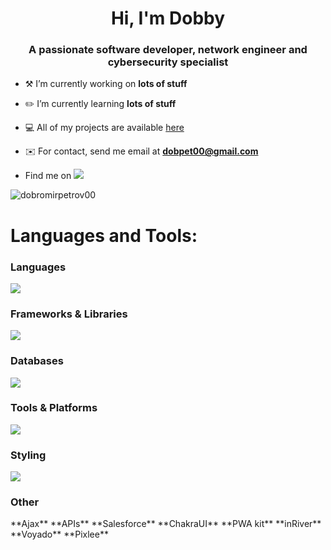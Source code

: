 <h1 align="center">Hi, I'm Dobby</h1>
<h3 align="center">A passionate software developer, network engineer and cybersecurity specialist</h3>

- ⚒️ I’m currently working on **lots of stuff**

- ✏️ I’m currently learning **lots of stuff**

- 💻 All of my projects are available [here](https://github.com/dobromirpetrov00?tab=repositories)

- ✉️ For contact, send me email at **dobpet00@gmail.com**

- Find me on [<img src="https://skillicons.dev/icons?i=linkedin&theme=light" />](https://www.linkedin.com/in/dobromirpetrov1337)

<p><img align="center" src="https://github-readme-stats.vercel.app/api/top-langs?username=dobromirpetrov00&show_icons=true&locale=en&layout=compact" alt="dobromirpetrov00" /></p>

<h1 align="left">Languages and Tools:</h1>

### Languages
<p align="left"> 
  <img src="https://skillicons.dev/icons?i=bash,html,css,javascript,typescript,php,python,go&theme=light" />
</p>

### Frameworks & Libraries
<p align="left"> 
  <img src="https://skillicons.dev/icons?i=react,expressjs,nodejs,django,pytorch&theme=light" />
</p>

### Databases
<p align="left"> 
  <img src="https://skillicons.dev/icons?i=mysql,mssql,oracle,sqlite&theme=light" />
</p>

### Tools & Platforms
<p align="left"> 
  <img src="https://skillicons.dev/icons?i=git,linux,postman,puppeteer,selenium,circleci&theme=light" />
</p>

### Styling
<p align="left"> 
  <img src="https://skillicons.dev/icons?i=tailwind,bootstrap,sass&theme=light" />
</p>

### Other
<p align="left"> 
  **Ajax** **APIs** **Salesforce** **ChakraUI** **PWA kit** **inRiver** **Voyado** **Pixlee**
</p>
